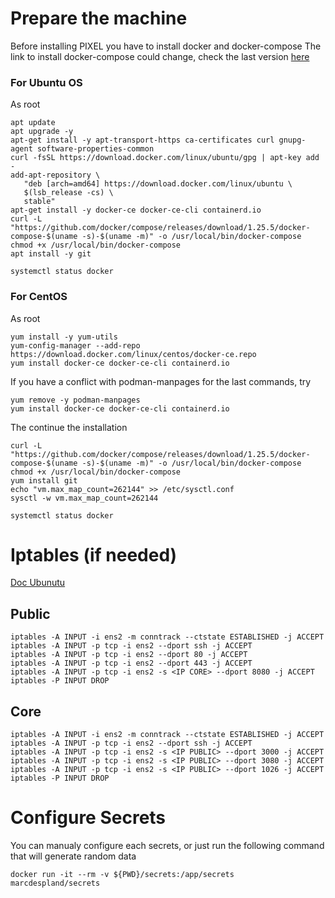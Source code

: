 # Prepare the machine
Before installing PIXEL you have to install docker and docker-compose
The link to install docker-compose could change, check the last version [here](https://docs.docker.com/compose/install/)

### For Ubuntu OS

As root

```
apt update
apt upgrade -y
apt-get install -y apt-transport-https ca-certificates curl gnupg-agent software-properties-common
curl -fsSL https://download.docker.com/linux/ubuntu/gpg | apt-key add -
add-apt-repository \
   "deb [arch=amd64] https://download.docker.com/linux/ubuntu \
   $(lsb_release -cs) \
   stable"
apt-get install -y docker-ce docker-ce-cli containerd.io
curl -L "https://github.com/docker/compose/releases/download/1.25.5/docker-compose-$(uname -s)-$(uname -m)" -o /usr/local/bin/docker-compose
chmod +x /usr/local/bin/docker-compose
apt install -y git
```


```
systemctl status docker
```

### For  CentOS

As root
```
yum install -y yum-utils
yum-config-manager --add-repo https://download.docker.com/linux/centos/docker-ce.repo
yum install docker-ce docker-ce-cli containerd.io
```
If you have a conflict with podman-manpages for the last commands, try
```
yum remove -y podman-manpages
yum install docker-ce docker-ce-cli containerd.io
```

The continue the installation
```
curl -L "https://github.com/docker/compose/releases/download/1.25.5/docker-compose-$(uname -s)-$(uname -m)" -o /usr/local/bin/docker-compose
chmod +x /usr/local/bin/docker-compose
yum install git
echo "vm.max_map_count=262144" >> /etc/sysctl.conf
sysctl -w vm.max_map_count=262144
```

```
systemctl status docker
```

# Iptables (if needed)

[Doc Ubunutu](https://doc.ubuntu-fr.org/iptables)

## Public
```
iptables -A INPUT -i ens2 -m conntrack --ctstate ESTABLISHED -j ACCEPT
iptables -A INPUT -p tcp -i ens2 --dport ssh -j ACCEPT
iptables -A INPUT -p tcp -i ens2 --dport 80 -j ACCEPT
iptables -A INPUT -p tcp -i ens2 --dport 443 -j ACCEPT
iptables -A INPUT -p tcp -i ens2 -s <IP CORE> --dport 8080 -j ACCEPT
iptables -P INPUT DROP
```

## Core
```
iptables -A INPUT -i ens2 -m conntrack --ctstate ESTABLISHED -j ACCEPT
iptables -A INPUT -p tcp -i ens2 --dport ssh -j ACCEPT
iptables -A INPUT -p tcp -i ens2 -s <IP PUBLIC> --dport 3000 -j ACCEPT
iptables -A INPUT -p tcp -i ens2 -s <IP PUBLIC> --dport 3080 -j ACCEPT
iptables -A INPUT -p tcp -i ens2 -s <IP PUBLIC> --dport 1026 -j ACCEPT
iptables -P INPUT DROP
```

# Configure Secrets
You can manualy configure each secrets, or just run the following command that will generate random data

```
docker run -it --rm -v ${PWD}/secrets:/app/secrets marcdespland/secrets
```